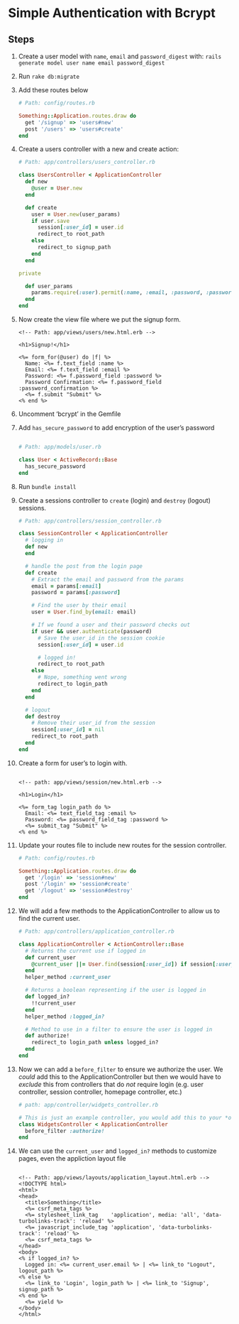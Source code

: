 # Simple Authentication with Bcrypt

## Steps

1. Create a user model with `name`, `email` and `password_digest` with: `rails generate model user name email password_digest`

2. Run `rake db:migrate`

3. Add these routes below

    ```ruby
    # Path: config/routes.rb

    Something::Application.routes.draw do
      get '/signup' => 'users#new'
      post '/users' => 'users#create'
    end
    ```

4. Create a users controller with a new and create action:

    ```ruby
    # Path: app/controllers/users_controller.rb

    class UsersController < ApplicationController
      def new
        @user = User.new
      end

      def create
        user = User.new(user_params)
        if user.save
          session[:user_id] = user.id
          redirect_to root_path
        else
          redirect_to signup_path
        end
      end   

    private

      def user_params
        params.require(:user).permit(:name, :email, :password, :password_confirmation)
      end
    end
    ```

5. Now create the view file where we put the signup form.

    ```HTML+ERB
    <!-- Path: app/views/users/new.html.erb -->

    <h1>Signup!</h1>

    <%= form_for(@user) do |f| %>
      Name: <%= f.text_field :name %>
      Email: <%= f.text_field :email %>
      Password: <%= f.password_field :password %>
      Password Confirmation: <%= f.password_field :password_confirmation %>
      <%= f.submit "Submit" %>
    <% end %>
    ```

6. Uncomment ‘bcrypt’ in the Gemfile

7. Add `has_secure_password` to add encryption of the user’s password

    ```ruby

    # Path: app/models/user.rb

    class User < ActiveRecord::Base
      has_secure_password
    end
    ```

8. Run `bundle install`

9. Create a sessions controller to `create` (login) and `destroy` (logout) sessions.

    ```ruby
    # Path: app/controllers/session_controller.rb

    class SessionController < ApplicationController
      # logging in
      def new
      end

      # handle the post from the login page
      def create
        # Extract the email and password from the params
        email = params[:email]
        password = params[:password]

        # Find the user by their email
        user = User.find_by(email: email)

        # If we found a user and their password checks out
        if user && user.authenticate(password)
          # Save the user_id in the session cookie
          session[:user_id] = user.id

          # logged in!
          redirect_to root_path
        else
          # Nope, something went wrong
          redirect_to login_path
        end
      end

      # logout
      def destroy
        # Remove their user_id from the session
        session[:user_id] = nil
        redirect_to root_path
      end
    end
    ```

10. Create a form for user’s to login with.

    ```HTML+ERB

    <!-- path: app/views/session/new.html.erb -->

    <h1>Login</h1>

    <%= form_tag login_path do %>
      Email: <%= text_field_tag :email %>
      Password: <%= password_field_tag :password %>
      <%= submit_tag "Submit" %>
    <% end %>
    ```

11. Update your routes file to include new routes for the session controller.

    ```ruby
    # Path: config/routes.rb

    Something::Application.routes.draw do
      get '/login' => 'session#new'
      post '/login' => 'session#create'
      get '/logout' => 'session#destroy'
    end
    ```

12. We will add a few methods to the ApplicationController to allow us to find the current user.

    ```ruby
    # Path: app/controllers/application_controller.rb

    class ApplicationController < ActionController::Base
      # Returns the current use if logged in
      def current_user
        @current_user ||= User.find(session[:user_id]) if session[:user_id]
      end
      helper_method :current_user

      # Returns a boolean representing if the user is logged in
      def logged_in?
        !!current_user
      end
      helper_method :logged_in?

      # Method to use in a filter to ensure the user is logged in  
      def authorize!
        redirect_to login_path unless logged_in?
      end
    end
    ```

13. Now we can add a `before_filter` to ensure we authorize the user. We *could* add this to the ApplicationController but then we would have to *exclude* this from controllers that do *not* require login (e.g. user controller, session controller, homepage controller, etc.)

    ```ruby
    # path: app/controller/widgets_controller.rb

    # This is just an example controller, you would add this to your *own* controller files
    class WidgetsController < ApplicationController
      before_filter :authorize!
    end
    ```

14. We can use the `current_user` and `logged_in?` methods to customize pages, even the appliction layout file

    ```HTML+ERB

    <!-- Path: app/views/layouts/application_layout.html.erb -->
    <!DOCTYPE html>
    <html>
    <head>
      <title>Something</title>
      <%= csrf_meta_tags %>
      <%= stylesheet_link_tag    'application', media: 'all', 'data-turbolinks-track': 'reload' %>
      <%= javascript_include_tag 'application', 'data-turbolinks-track': 'reload' %>
      <%= csrf_meta_tags %>
    </head>
    <body>
    <% if logged_in? %>
      Logged in: <%= current_user.email %> | <%= link_to "Logout", logout_path %>
    <% else %>
      <%= link_to 'Login', login_path %> | <%= link_to 'Signup', signup_path %>
    <% end %>
      <%= yield %>
    </body>
    </html>
    ```
